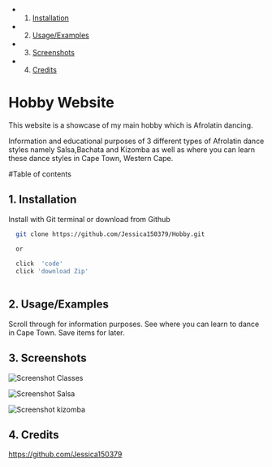 <!-- vscode-markdown-toc -->
* 1. [Installation](#Installation)
* 2. [Usage/Examples](#UsageExamples)
* 3. [Screenshots](#Screenshots)
* 4. [Credits](#Credits)

<!-- vscode-markdown-toc-config
	numbering=true
	autoSave=true
	/vscode-markdown-toc-config -->
<!-- /vscode-markdown-toc -->
# Hobby Website

This website is a showcase of my main hobby which is Afrolatin dancing.

Information and educational purposes of 3 different types of Afrolatin dance styles namely Salsa,Bachata and Kizomba as well as where you can learn these dance styles in Cape Town, Western Cape.

#Table of contents



##  1. <a name='Installation'></a>Installation

Install with Git terminal or download from Github

```bash
  git clone https://github.com/Jessica150379/Hobby.git

  or 
  
  click  'code'
  click 'download Zip'
 


```
    
##  2. <a name='UsageExamples'></a>Usage/Examples

Scroll through for information purposes. See where you can learn to dance in Cape Town.
Save items for later.





##  3. <a name='Screenshots'></a>Screenshots

![Screenshot Classes](https://user-images.githubusercontent.com/98829559/154067475-a01d477a-f8c9-45e9-9153-621bb3d1c376.png)

![Screenshot Salsa](https://user-images.githubusercontent.com/98829559/154069779-23903022-b6d1-4494-8c38-cadb4bb4ce13.png)

![Screenshot kizomba](https://user-images.githubusercontent.com/98829559/154070351-a8e3aef4-0173-4a16-b286-60d980d82580.png)


##  4. <a name='Credits'></a>Credits
https://github.com/Jessica150379
